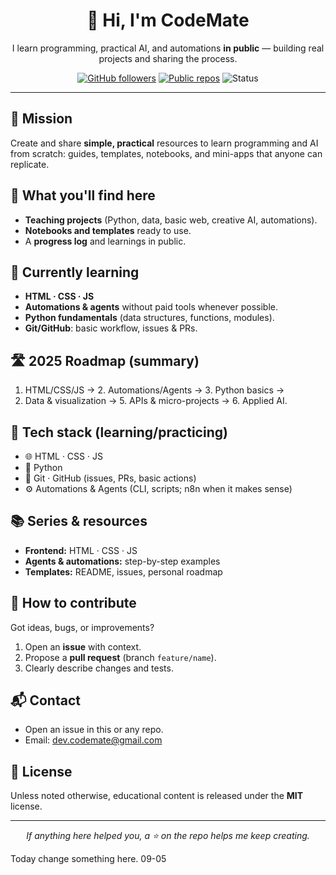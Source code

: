 
<h1 align="center">👋 Hi, I'm CodeMate</h1>
<p align="center">
  I learn programming, practical AI, and automations <b>in public</b> — building real projects and sharing the process.
</p>

<p align="center">
  <a href="https://github.com/devCODEMATE"><img alt="GitHub followers" src="https://img.shields.io/github/followers/devCODEMATE?label=Follow&style=social"></a>
  <a href="https://github.com/devCODEMATE?tab=repositories"><img alt="Public repos" src="https://img.shields.io/badge/Public%20repos-explore-blue"></a>
  <img alt="Status" src="https://img.shields.io/badge/Learning%20in%20public-🚀-brightgreen">
</p>

---

## 🚀 Mission
Create and share **simple, practical** resources to learn programming and AI from scratch: guides, templates, notebooks, and mini-apps that anyone can replicate.

## 🧭 What you'll find here
- **Teaching projects** (Python, data, basic web, creative AI, automations).
- **Notebooks and templates** ready to use.
- A **progress log** and learnings in public.

## 🌱 Currently learning
- **HTML · CSS · JS**
- **Automations & agents** without paid tools whenever possible.
- **Python fundamentals** (data structures, functions, modules).
- **Git/GitHub**: basic workflow, issues & PRs.

## 🛣️ 2025 Roadmap (summary)
1. HTML/CSS/JS → 2. Automations/Agents → 3. Python basics →  
4. Data & visualization → 5. APIs & micro-projects → 6. Applied AI.

## 🧰 Tech stack (learning/practicing)
- 🌐 HTML · CSS · JS  
- 🐍 Python  
- 🔧 Git · GitHub (issues, PRs, basic actions)  
- ⚙️ Automations & Agents (CLI, scripts; n8n when it makes sense)

## 📚 Series & resources
- **Frontend:** HTML · CSS · JS  
- **Agents & automations:** step-by-step examples  
- **Templates:** README, issues, personal roadmap

## 🤝 How to contribute
Got ideas, bugs, or improvements?
1. Open an **issue** with context.
2. Propose a **pull request** (branch `feature/name`).
3. Clearly describe changes and tests.

## 📬 Contact
- Open an issue in this or any repo.
- Email: dev.codemate@gmail.com

## 📝 License
Unless noted otherwise, educational content is released under the **MIT** license.

---

<p align="center">
  <i>If anything here helped you, a ⭐ on the repo helps me keep creating.</i>
</p>
<p>Today change something here. 09-05</p></po>

